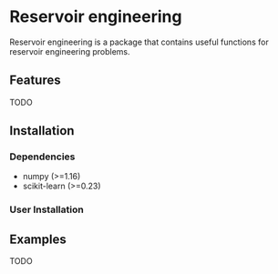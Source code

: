 # Reservoir engineering

Reservoir engineering is a package that contains useful functions for reservoir engineering problems.

## Features

TODO

## Installation

### Dependencies

- numpy (>=1.16)
- scikit-learn (>=0.23)

### User Installation

## Examples

TODO